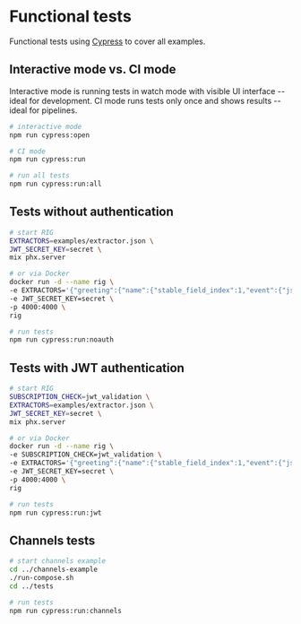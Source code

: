 # Functional tests

Functional tests using [Cypress](https://www.cypress.io/) to cover all examples.

## Interactive mode vs. CI mode

Interactive mode is running tests in watch mode with visible UI interface -- ideal for development. CI mode runs tests only once and shows results -- ideal for pipelines.

```sh
# interactive mode
npm run cypress:open

# CI mode
npm run cypress:run

# run all tests
npm run cypress:run:all
```

## Tests without authentication

```sh
# start RIG
EXTRACTORS=examples/extractor.json \
JWT_SECRET_KEY=secret \
mix phx.server

# or via Docker
docker run -d --name rig \
-e EXTRACTORS='{"greeting":{"name":{"stable_field_index":1,"event":{"json_pointer":"/data/name"}}},"greeting.jwt":{"name":{"stable_field_index":1,"jwt":{"json_pointer":"/username"},"event":{"json_pointer":"/data/name"}}},"nope":{"fullname":{"stable_field_index":1,"jwt":{"json_pointer":"/fullname"},"event":{"json_pointer":"/data/fullname"}}},"example":{"email":{"stable_field_index":1,"event":{"json_pointer":"/data/email"}}}}' \
-e JWT_SECRET_KEY=secret \
-p 4000:4000 \
rig

# run tests
npm run cypress:run:noauth
```

## Tests with JWT authentication

```sh
# start RIG
SUBSCRIPTION_CHECK=jwt_validation \
EXTRACTORS=examples/extractor.json \
JWT_SECRET_KEY=secret \
mix phx.server

# or via Docker
docker run -d --name rig \
-e SUBSCRIPTION_CHECK=jwt_validation \
-e EXTRACTORS='{"greeting":{"name":{"stable_field_index":1,"event":{"json_pointer":"/data/name"}}},"greeting.jwt":{"name":{"stable_field_index":1,"jwt":{"json_pointer":"/username"},"event":{"json_pointer":"/data/name"}}},"nope":{"fullname":{"stable_field_index":1,"jwt":{"json_pointer":"/fullname"},"event":{"json_pointer":"/data/fullname"}}},"example":{"email":{"stable_field_index":1,"event":{"json_pointer":"/data/email"}}}}' \
-e JWT_SECRET_KEY=secret \
-p 4000:4000 \
rig

# run tests
npm run cypress:run:jwt
```

## Channels tests

```sh
# start channels example
cd ../channels-example
./run-compose.sh
cd ../tests

# run tests
npm run cypress:run:channels
```
